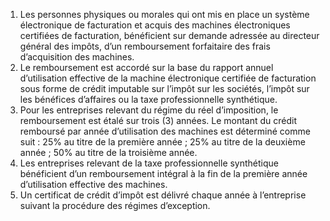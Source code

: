 1) Les personnes physiques ou morales qui ont mis en place un système électronique de facturation et acquis des machines électroniques certifiées de facturation, bénéficient sur demande adressée au directeur général des impôts, d’un remboursement forfaitaire des frais d’acquisition des machines.
2) Le remboursement est accordé sur la base du rapport annuel d’utilisation effective
de la machine électronique certifiée de facturation sous forme de crédit imputable sur l’impôt  sur  les  sociétés,  l’impôt  sur  les  bénéfices  d’affaires  ou  la  taxe  professionnelle synthétique.
3) Pour les entreprises relevant du régime du réel d’imposition, le remboursement est
étalé sur trois (3) années. Le montant du crédit remboursé par année d’utilisation des machines est déterminé comme suit :
25% au titre de la première année ; 25% au titre de la deuxième année ; 50% au titre de la troisième année.
4) Les entreprises relevant de la taxe professionnelle synthétique bénéficient d’un
remboursement intégral à la fin de la première année d’utilisation effective des machines.
5) Un certificat de crédit d’impôt est délivré chaque année à l’entreprise suivant la
procédure des régimes d’exception.